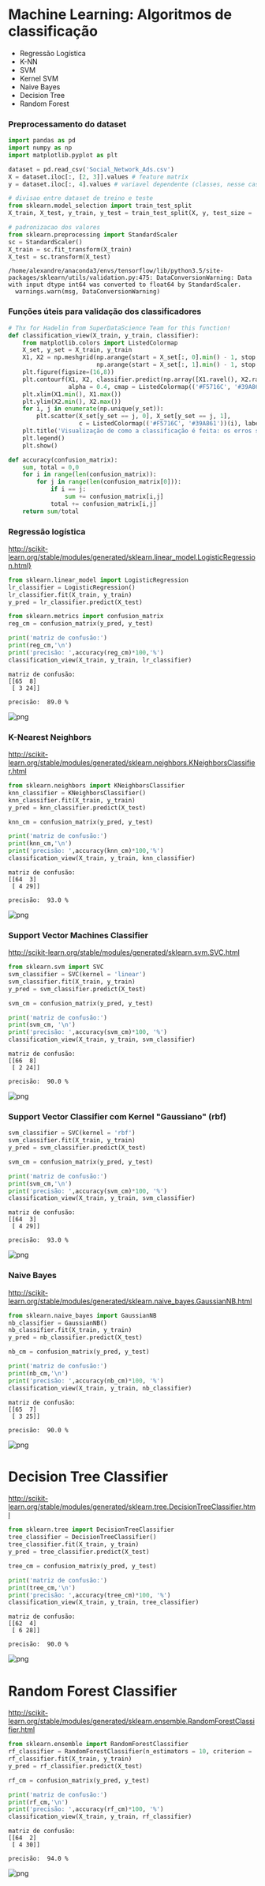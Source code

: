 
# Machine Learning: Algoritmos de classificação
- Regressão Logística
- K-NN
- SVM
- Kernel SVM
- Naive Bayes
- Decision Tree
- Random Forest

### Preprocessamento do dataset


```python
import pandas as pd
import numpy as np
import matplotlib.pyplot as plt

dataset = pd.read_csv('Social_Network_Ads.csv')
X = dataset.iloc[:, [2, 3]].values # feature matrix
y = dataset.iloc[:, 4].values # variavel dependente (classes, nesse caso 0 ou 1)

# divisao entre dataset de treino e teste
from sklearn.model_selection import train_test_split
X_train, X_test, y_train, y_test = train_test_split(X, y, test_size = .25, random_state = 0)

# padronizacao dos valores
from sklearn.preprocessing import StandardScaler
sc = StandardScaler()
X_train = sc.fit_transform(X_train)
X_test = sc.transform(X_test)
```

    /home/alexandre/anaconda3/envs/tensorflow/lib/python3.5/site-packages/sklearn/utils/validation.py:475: DataConversionWarning: Data with input dtype int64 was converted to float64 by StandardScaler.
      warnings.warn(msg, DataConversionWarning)


### Funções úteis para validação dos classificadores


```python
# Thx for Hadelin from SuperDataScience Team for this function!
def classification_view(X_train, y_train, classifier):
    from matplotlib.colors import ListedColormap
    X_set, y_set = X_train, y_train
    X1, X2 = np.meshgrid(np.arange(start = X_set[:, 0].min() - 1, stop = X_set[:, 0].max() + 1, step = 0.01),
                         np.arange(start = X_set[:, 1].min() - 1, stop = X_set[:, 1].max() + 1, step = 0.01))
    plt.figure(figsize=(16,8))
    plt.contourf(X1, X2, classifier.predict(np.array([X1.ravel(), X2.ravel()]).T).reshape(X1.shape),
                 alpha = 0.4, cmap = ListedColormap(('#F5716C', '#39A861')))
    plt.xlim(X1.min(), X1.max())
    plt.ylim(X2.min(), X2.max())
    for i, j in enumerate(np.unique(y_set)):
        plt.scatter(X_set[y_set == j, 0], X_set[y_set == j, 1],
                    c = ListedColormap(('#F5716C', '#39A861'))(i), label = j)
    plt.title('Visualização de como a classificação é feita: os erros são identificados onde a cor do ponto e do background são diferentes')
    plt.legend()
    plt.show()

def accuracy(confusion_matrix):
    sum, total = 0,0
    for i in range(len(confusion_matrix)):
        for j in range(len(confusion_matrix[0])):
            if i == j: 
                sum += confusion_matrix[i,j]
            total += confusion_matrix[i,j]
    return sum/total
```

### Regressão logística
http://scikit-learn.org/stable/modules/generated/sklearn.linear_model.LogisticRegression.html}


```python
from sklearn.linear_model import LogisticRegression
lr_classifier = LogisticRegression()
lr_classifier.fit(X_train, y_train)
y_pred = lr_classifier.predict(X_test)

from sklearn.metrics import confusion_matrix
reg_cm = confusion_matrix(y_pred, y_test)

print('matriz de confusão:')
print(reg_cm,'\n')
print('precisão: ',accuracy(reg_cm)*100,'%')
classification_view(X_train, y_train, lr_classifier)
```

    matriz de confusão:
    [[65  8]
     [ 3 24]] 
    
    precisão:  89.0 %



![png](output_6_1.png)


### K-Nearest Neighbors
http://scikit-learn.org/stable/modules/generated/sklearn.neighbors.KNeighborsClassifier.html


```python
from sklearn.neighbors import KNeighborsClassifier
knn_classifier = KNeighborsClassifier()
knn_classifier.fit(X_train, y_train)
y_pred = knn_classifier.predict(X_test)

knn_cm = confusion_matrix(y_pred, y_test)

print('matriz de confusão:')
print(knn_cm,'\n')
print('precisão: ',accuracy(knn_cm)*100,'%')
classification_view(X_train, y_train, knn_classifier)
```

    matriz de confusão:
    [[64  3]
     [ 4 29]] 
    
    precisão:  93.0 %



![png](output_8_1.png)


### Support Vector Machines Classifier
http://scikit-learn.org/stable/modules/generated/sklearn.svm.SVC.html


```python
from sklearn.svm import SVC
svm_classifier = SVC(kernel = 'linear')
svm_classifier.fit(X_train, y_train)
y_pred = svm_classifier.predict(X_test)

svm_cm = confusion_matrix(y_pred, y_test)

print('matriz de confusão:')
print(svm_cm, '\n')
print('precisão: ',accuracy(svm_cm)*100, '%')
classification_view(X_train, y_train, svm_classifier)
```

    matriz de confusão:
    [[66  8]
     [ 2 24]] 
    
    precisão:  90.0 %



![png](output_10_1.png)


### Support Vector Classifier com Kernel "Gaussiano" (rbf)


```python
svm_classifier = SVC(kernel = 'rbf')
svm_classifier.fit(X_train, y_train)
y_pred = svm_classifier.predict(X_test)

svm_cm = confusion_matrix(y_pred, y_test)

print('matriz de confusão:')
print(svm_cm,'\n')
print('precisão: ',accuracy(svm_cm)*100, '%')
classification_view(X_train, y_train, svm_classifier)
```

    matriz de confusão:
    [[64  3]
     [ 4 29]] 
    
    precisão:  93.0 %



![png](output_12_1.png)


### Naive Bayes
http://scikit-learn.org/stable/modules/generated/sklearn.naive_bayes.GaussianNB.html


```python
from sklearn.naive_bayes import GaussianNB
nb_classifier = GaussianNB()
nb_classifier.fit(X_train, y_train)
y_pred = nb_classifier.predict(X_test)

nb_cm = confusion_matrix(y_pred, y_test)

print('matriz de confusão:')
print(nb_cm,'\n')
print('precisão: ',accuracy(nb_cm)*100, '%')
classification_view(X_train, y_train, nb_classifier)
```

    matriz de confusão:
    [[65  7]
     [ 3 25]] 
    
    precisão:  90.0 %



![png](output_14_1.png)


# Decision Tree Classifier
http://scikit-learn.org/stable/modules/generated/sklearn.tree.DecisionTreeClassifier.html


```python
from sklearn.tree import DecisionTreeClassifier
tree_classifier = DecisionTreeClassifier()
tree_classifier.fit(X_train, y_train)
y_pred = tree_classifier.predict(X_test)

tree_cm = confusion_matrix(y_pred, y_test)

print('matriz de confusão:')
print(tree_cm,'\n')
print('precisão: ',accuracy(tree_cm)*100, '%')
classification_view(X_train, y_train, tree_classifier)
```

    matriz de confusão:
    [[62  4]
     [ 6 28]] 
    
    precisão:  90.0 %



![png](output_16_1.png)


# Random Forest Classifier
http://scikit-learn.org/stable/modules/generated/sklearn.ensemble.RandomForestClassifier.html


```python
from sklearn.ensemble import RandomForestClassifier
rf_classifier = RandomForestClassifier(n_estimators = 10, criterion = 'entropy')
rf_classifier.fit(X_train, y_train)
y_pred = rf_classifier.predict(X_test)

rf_cm = confusion_matrix(y_pred, y_test)

print('matriz de confusão:')
print(rf_cm,'\n')
print('precisão: ',accuracy(rf_cm)*100, '%')
classification_view(X_train, y_train, rf_classifier)
```

    matriz de confusão:
    [[64  2]
     [ 4 30]] 
    
    precisão:  94.0 %



![png](output_18_1.png)

